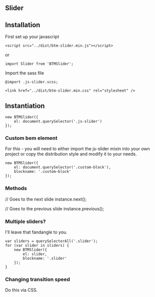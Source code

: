 Slider
-----

## Installation

First set up your javascript

```
<script src="../dist/btm-slider.min.js"></script>
```

or

```
import Slider from 'BTMSlider';

```

Import the sass file

```
@import .js-slider.scss;

<link href="../dist/btm-slider.min.css" rel="stylesheet" />

```

## Instantiation

```
new BTMSlider({
    el: document.querySelector('.js-slider')
});
```

### Custom bem element

For this - you will need to either import the js-slider mixin into your own project
or copy the distribution style and modify it to your needs.

```
new BTMSlider({
    el: document.querySelector('.custom-block'),
    blockname: '.custom-block'
});
```


### Methods

// Goes to the next slide
instance.next();

// Goes to the previous slide
instance.previous();

### Multiple sliders?

I'll leave that fandangle to you.

```
var sliders = querySelectorAll('.slider');
for (var slider in sliders) {
    new BTMSlider({
        el: slider,
        blockname: '.slider'
    });
}
```

### Changing transition speed

Do this via CSS.
